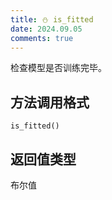 ```yaml
---
title: ⛄ is_fitted
date: 2024.09.05
comments: true
---
```


检查模型是否训练完毕。

## 方法调用格式

```
is_fitted()
```

## 返回值类型

布尔值